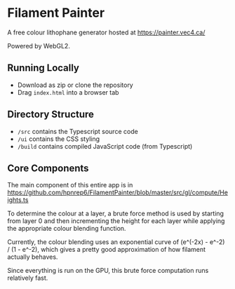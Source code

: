 # Filament Painter

A free colour lithophane generator hosted at https://painter.vec4.ca/ 

Powered by WebGL2.

## Running Locally

- Download as zip or clone the repository
- Drag `index.html` into a browser tab

## Directory Structure

- `/src` contains the Typescript source code
- `/ui` contains the CSS styling
- `/build` contains compiled JavaScript code (from Typescript)

## Core Components

The main component of this entire app is in https://github.com/hpnrep6/FilamentPainter/blob/master/src/gl/compute/Heights.ts

To determine the colour at a layer, a brute force method is used by starting from layer 0 and then incrementing the height for each layer while applying the appropriate colour blending function. 

Currently, the colour blending uses an exponential curve of (e^(-2x) - e^-2) / (1 - e^-2), which gives a pretty good approximation of how filament actually behaves. 

Since everything is run on the GPU, this brute force computation runs relatively fast.

